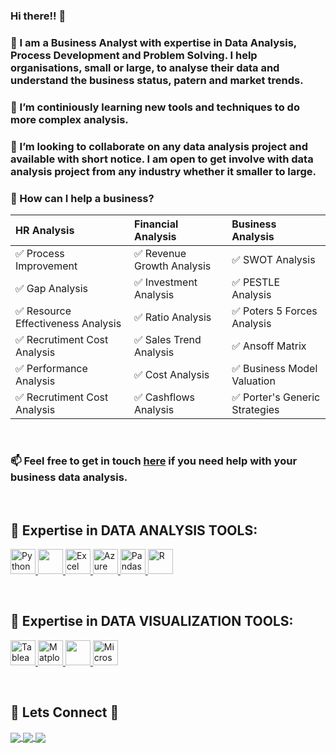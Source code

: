 ### Hi there!! 👋

### 💬 I am a Business Analyst with expertise in Data Analysis, Process Development and Problem Solving. I help organisations, small or large, to analyse their data and understand the business status, patern and market trends.

### 🌱 I’m continiously learning new tools and techniques to do more complex analysis.

### 👯 I’m looking to collaborate on any data analysis project and available with short notice. I am open to get involve with data analysis project from any industry whether it smaller to large. 


### :office: How can I help a business?
<p align="center">
 
|HR Analysis|Financial Analysis|Business Analysis|
|:----|:----|:----|
|:white_check_mark: Process Improvement|:white_check_mark: Revenue Growth Analysis|:white_check_mark: SWOT Analysis|
|:white_check_mark: Gap Analysis|:white_check_mark: Investment Analysis|:white_check_mark: PESTLE Analysis|
|:white_check_mark: Resource Effectiveness Analysis|:white_check_mark: Ratio Analysis |:white_check_mark: Poters 5 Forces Analysis|
|:white_check_mark: Recrutiment Cost Analysis|:white_check_mark: Sales Trend Analysis|:white_check_mark: Ansoff Matrix|
|:white_check_mark: Performance Analysis|:white_check_mark: Cost Analysis|:white_check_mark: Business Model Valuation|
|:white_check_mark: Recrutiment Cost Analysis|:white_check_mark: Cashflows Analysis|:white_check_mark: Porter's Generic Strategies|
</p>

</br>

### 📫 Feel free to get in touch <a href = "mailto: mohammadmrida@outlook.com">here</a> if you need help with your business data analysis.

</br>

## 🔭 Expertise in DATA ANALYSIS TOOLS:

<p></p>

<p align="left">
<a href="https://www.w3schools.com/" onclick="window.open("https://www.w3schools.com/", "_self");"> <img src="https://github.com/yusufsjustit/yusufsjustit/assets/125282550/47d61395-144d-46aa-ae82-58b259cd9b70" alt="Python" height="40"/> </a>
<a href="#" target="_blank"> <img src="https://github.com/yusufsjustit/yusufsjustit/assets/125282550/e260c407-0449-4919-a8a7-d5f491bcf7ca" height="40"/> </a>
<a href="#" target="_blank"> <img src="https://github.com/yusufsjustit/yusufsjustit/assets/125282550/8bdbd13a-ffc3-46f3-b5dc-fff24e769f29" alt="Excel" height="40"/> </a>
<a href="#" target="_blank"> <img src="https://github.com/yusufsjustit/yusufsjustit/assets/125282550/3e9e0304-d3a8-4c0c-82cd-7ddab5b41647" alt="Azure" height="40"/> </a>
<a href="#" target="_blank"> <img src="https://upload.wikimedia.org/wikipedia/commons/thumb/e/ed/Pandas_logo.svg/2560px-Pandas_logo.svg.png" alt="Pandas" height="40"/> </a>
<a href="#" target="_blank"> <img src="https://github.com/yusufsjustit/yusufsjustit/assets/125282550/5b2f85e6-3aa3-46a4-8ddc-5532c6164aa3" alt="R" height="40"/> </a>

</p>

</br>

## 🔭 Expertise in DATA VISUALIZATION TOOLS:

<p align="left">
<a href="#" target="_blank"> <img src="https://github.com/yusufsjustit/yusufsjustit/assets/125282550/9005adc8-3771-428e-84b5-dfb116ae45b9" alt="Tableau" height="40"/> </a>
<a href="#" target="_blank"> <img src="https://matplotlib.org/stable/_static/logo2_compressed.svg" alt="Matplotlib" height="40"/> </a>
<a href="#" target="_blank"> <img src="https://seaborn.pydata.org/_static/logo-wide-lightbg.svg" height="40"/> </a>
<a href="#" target="_blank"> <img src="https://insightsoftware.com/wp-content/uploads/2018/03/blog-microsoft-power-bi-solid-color.jpg" alt="Microsoft Power BI" height="40"/> </a>
</p>

</br>

## 👨 Lets Connect 👩

<p></p>
<p align="left">

<a href="https://www.linkedin.com/in/mohammadmrida/">
  <img align="center" src="https://img.shields.io/badge/linkedin-%230077B5.svg?&style=for-the-badge&logo=linkedin&logoColor=white" />
</a>

<a href="https://public.tableau.com/app/profile/mohammad-mrida">
  <img align="center" src="https://img.shields.io/badge/-Tableau-1e376b?style=for-the-badge&logo=tableau&logoColor=white"  />
</a>

<a href="mailto:mohammadmrida@outlook.com">  
  <img align="center" src="https://img.shields.io/badge/gmail-f1f2f6.svg?&style=for-the-badge&logo=gmail&logoColor=red"  />
</a>
</p>
